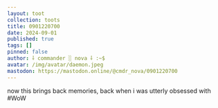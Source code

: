 ```yaml
---
layout: toot
collection: toots
title: 0901220700
date: 2024-09-01
published: true
tags: []
pinned: false
author: ⸸ commander ░ nova ⸸ :~$
avatar: /img/avatar/daemon.jpeg
mastodon: https://mastodon.online/@cmdr_nova/0901220700
---
```


now this brings back memories, back when i was utterly obsessed with #WoW
